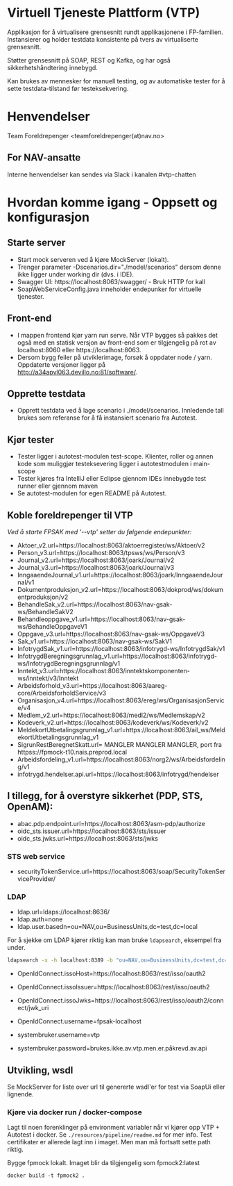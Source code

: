 Virtuell Tjeneste Plattform (VTP)
=================================

Applikasjon for å virtualisere grensesnitt rundt applikasjonene i FP-familien. 
Instansierer og holder testdata konsistente på tvers av virtualiserte grensesnitt.

Støtter grensesnitt på SOAP, REST og Kafka, og har også sikkerhetshåndtering innebygd. 

Kan brukes av mennesker for manuell testing, og av automatiske tester for å sette testdata-tilstand før testeksekvering. 


# Henvendelser

Team Foreldrepenger <teamforeldrepenger(at)nav.no>

## For NAV-ansatte

Interne henvendelser kan sendes via Slack i kanalen #vtp-chatten


# Hvordan komme igang - Oppsett og konfigurasjon


Starte server
----
* Start mock serveren ved å kjøre MockServer (lokalt).
* Trenger parameter -Dscenarios.dir="./model/scenarios" dersom denne ikke ligger under working dir (dvs. i IDE).
* Swagger UI: https://localhost:8063/swagger/ - Bruk HTTP for kall
* SoapWebServiceConfig.java inneholder endepunker for virtuelle tjenester.

Front-end
---
* I mappen frontend kjør yarn run serve. Når VTP bygges så pakkes det også med en statisk versjon av front-end som er tilgjengelig på rot av localhost:8060 eller https://localhost:8063.
* Dersom bygg feiler på utviklerimage, forsøk å oppdater node / yarn. Oppdaterte versjoner ligger på http://a34apvl063.devillo.no:81/software/.  


Opprette testdata 
----
* Opprett testdata ved å lage scenario i ./model/scenarios. Innledende tall brukes som referanse for å få instansiert scenario fra Autotest. 

Kjør tester
----
* Tester ligger i autotest-modulen test-scope. Klienter, roller og annen kode som muliggjør testeksevering ligger i autotestmodulen i main-scope
* Tester kjøres fra IntelliJ eller Eclipse gjennom IDEs innebygde test runner eller gjennom maven 
* Se autotest-modulen for egen README på Autotest.


Koble foreldrepenger til VTP
------

*Ved å starte FPSAK med '--vtp' setter du følgende endepunkter:*

* Aktoer_v2.url=https://localhost:8063/aktoerregister/ws/Aktoer/v2
* Person_v3.url=https://localhost:8063/tpsws/ws/Person/v3
* Journal_v2.url=https://localhost:8063/joark/Journal/v2
* Journal_v3.url=https://localhost:8063/joark/Journal/v3
* InngaaendeJournal_v1.url=https://localhost:8063/joark/InngaaendeJournal/v1
* Dokumentproduksjon_v2.url=https://localhost:8063/dokprod/ws/dokumentproduksjon/v2
* BehandleSak_v2.url=https://localhost:8063/nav-gsak-ws/BehandleSakV2
* Behandleoppgave_v1.url=https://localhost:8063/nav-gsak-ws/BehandleOppgaveV1
* Oppgave_v3.url=https://localhost:8063/nav-gsak-ws/OppgaveV3
* Sak_v1.url=https://localhost:8063/nav-gsak-ws/SakV1
* InfotrygdSak_v1.url=https://localhost:8063/infotrygd-ws/InfotrygdSak/v1
* InfotrygdBeregningsgrunnlag_v1.url=https://localhost:8063/infotrygd-ws/InfotrygdBeregningsgrunnlag/v1
* Inntekt_v3.url=https://localhost:8063/inntektskomponenten-ws/inntekt/v3/Inntekt
* Arbeidsforhold_v3.url=https://localhost:8063/aareg-core/ArbeidsforholdService/v3
* Organisasjon_v4.url=https://localhost:8063/ereg/ws/OrganisasjonService/v4
* Medlem_v2.url=https://localhost:8063/medl2/ws/Medlemskap/v2
* Kodeverk_v2.url=https://localhost:8063/kodeverk/ws/Kodeverk/v2
* MeldekortUtbetalingsgrunnlag_v1.url=https://localhost:8063/ail_ws/MeldekortUtbetalingsgrunnlag_v1
* SigrunRestBeregnetSkatt.url= MANGLER MANGLER MANGLER, port fra httpss://fpmock-t10.nais.preprod.local
* Arbeidsfordeling_v1.url=https://localhost:8063/norg2/ws/Arbeidsfordeling/v1
* infotrygd.hendelser.api.url=https://localhost:8063/infotrygd/hendelser

I tillegg, for å overstyre sikkerhet (PDP, STS, OpenAM):
---
* abac.pdp.endpoint.url=https://localhost:8063/asm-pdp/authorize
* oidc_sts.issuer.url=https://localhost:8063/sts/issuer
* oidc_sts.jwks.url=https://localhost:8063/sts/jwks

### STS web service
* securityTokenService.url=https://localhost:8063/soap/SecurityTokenServiceProvider/

### LDAP
* ldap.url=ldaps://localhost:8636/
* ldap.auth=none
* ldap.user.basedn=ou\=NAV,ou\=BusinessUnits,dc\=test,dc\=local

For å sjekke om LDAP kjører riktig kan man bruke `ldapsearch`, eksempel fra under.
```bash
ldapsearch -x -h localhost:8389 -b "ou=NAV,ou=BusinessUnits,dc=test,dc=local"
```

* OpenIdConnect.issoHost=https://localhost:8063/rest/isso/oauth2
* OpenIdConnect.issoIssuer=https://localhost:8063/rest/isso/oauth2
* OpenIdConnect.issoJwks=https://localhost:8063/rest/isso/oauth2/connect/jwk_uri
* OpenIdConnect.username=fpsak-localhost

* systembruker.username=vtp
* systembruker.password=brukes.ikke.av.vtp.men.er.påkrevd.av.api 

Utvikling, wsdl
----
Se MockServer for liste over url til genererte wsdl'er for test via SoapUi eller lignende.


### Kjøre via docker run / docker-compose
Lagt til noen forenklinger på environment variabler når vi kjører opp VTP + Autotest i docker. Se
`./resources/pipeline/readme.md` for mer info. Test certifikater er allerede lagt inn i imaget. Men man må
fortsatt sette path riktig.


Bygge fpmock lokalt. Imaget blir da tilgjengelig som fpmock2:latest
```
docker build -t fpmock2 . 
```